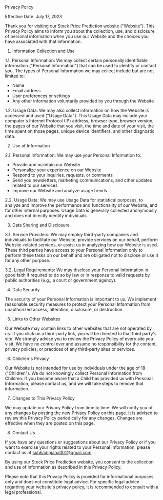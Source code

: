 Privacy Policy

Effective Date: July 17, 2023

Thank you for visiting our Stock Price Prediction website ("Website"). This Privacy Policy aims to inform you about the collection, use, and disclosure of personal information when you use our Website and the choices you have associated with that information.

1. Information Collection and Use

1.1. Personal Information:
We may collect certain personally identifiable information ("Personal Information") that can be used to identify or contact you. The types of Personal Information we may collect include but are not limited to:

- Name
- Email address
- User preferences or settings
- Any other information voluntarily provided by you through the Website

1.2. Usage Data:
We may also collect information on how the Website is accessed and used ("Usage Data"). This Usage Data may include your computer's Internet Protocol (IP) address, browser type, browser version, the pages of our Website that you visit, the time and date of your visit, the time spent on those pages, unique device identifiers, and other diagnostic data.

2. Use of Information

2.1. Personal Information:
We may use your Personal Information to:
- Provide and maintain our Website
- Personalize your experience on our Website
- Respond to your inquiries, requests, or comments
- Send you newsletters, marketing communications, and other updates related to our services
- Improve our Website and analyze usage trends

2.2. Usage Data:
We may use Usage Data for statistical purposes, to analyze and improve the performance and functionality of our Website, and for other internal purposes. Usage Data is generally collected anonymously and does not directly identify individuals.

3. Data Sharing and Disclosure

3.1. Service Providers:
We may employ third-party companies and individuals to facilitate our Website, provide services on our behalf, perform Website-related services, or assist us in analyzing how our Website is used. These third parties have access to your Personal Information only to perform these tasks on our behalf and are obligated not to disclose or use it for any other purpose.

3.2. Legal Requirements:
We may disclose your Personal Information in good faith if required to do so by law or in response to valid requests by public authorities (e.g., a court or government agency).

4. Data Security

The security of your Personal Information is important to us. We implement reasonable security measures to protect your Personal Information from unauthorized access, alteration, disclosure, or destruction.

5. Links to Other Websites

Our Website may contain links to other websites that are not operated by us. If you click on a third-party link, you will be directed to that third party's site. We strongly advise you to review the Privacy Policy of every site you visit. We have no control over and assume no responsibility for the content, privacy policies, or practices of any third-party sites or services.

6. Children's Privacy

Our Website is not intended for use by individuals under the age of 18 ("Children"). We do not knowingly collect Personal Information from Children. If you become aware that a Child has provided us with Personal Information, please contact us, and we will take steps to remove that information.

7. Changes to This Privacy Policy

We may update our Privacy Policy from time to time. We will notify you of any changes by posting the new Privacy Policy on this page. It is advised to review this Privacy Policy periodically for any changes. Changes are effective when they are posted on this page.

8. Contact Us

If you have any questions or suggestions about our Privacy Policy or if you want to exercise your rights related to your Personal Information, please contact us at subhadipjana001@gmail.com.

By using our Stock Price Prediction website, you consent to the collection and use of information as described in this Privacy Policy.

Please note that this Privacy Policy is provided for informational purposes only and does not constitute legal advice. For specific legal advice regarding your website's privacy policy, it is recommended to consult with a legal professional.
